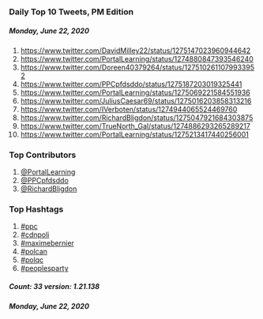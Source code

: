 ### Daily Top 10 Tweets, PM Edition
##### Monday, June 22, 2020
 1) https://www.twitter.com/DavidMilley22/status/1275147023960944642
 2) https://www.twitter.com/PortalLearning/status/1274880847393546240
 3) https://www.twitter.com/Doreen40379264/status/1275102611079933952
 4) https://www.twitter.com/PPCpfdsddo/status/1275187203019325441
 5) https://www.twitter.com/PortalLearning/status/1275069221584551936
 6) https://www.twitter.com/JuliusCaesar69/status/1275016203858313216
 7) https://www.twitter.com/IVerboten/status/1274944065524469760
 8) https://www.twitter.com/RichardBligdon/status/1275047921684303875
 9) https://www.twitter.com/TrueNorth_Gal/status/1274886293265289217
10) https://www.twitter.com/PortalLearning/status/1275213417440256001

### Top Contributors
  1) [@PortalLearning](https://www.twitter.com/PortalLearning)
  2) [@PPCpfdsddo](https://www.twitter.com/PPCpfdsddo)
  3) [@RichardBligdon](https://www.twitter.com/RichardBligdon)


### Top Hashtags

  1) [#ppc](https://www.twitter.com/hashtag/ppc)
  2) [#cdnpoli](https://www.twitter.com/hashtag/cdnpoli)
  3) [#maximebernier](https://www.twitter.com/hashtag/maximebernier)
  4) [#polcan](https://www.twitter.com/hashtag/polcan)
  5) [#polqc](https://www.twitter.com/hashtag/polqc)
  6) [#peoplesparty](https://www.twitter.com/hashtag/peoplesparty)

##### Count: 33	version: 1.21.138
##### Monday, June 22, 2020

